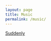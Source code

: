 ```yaml
---
layout: page
title: Music
permalink: /music/
---
```


<a href="https://ekr.blog/music/suddenly.mp3" target="_blank">Suddenly</a>
